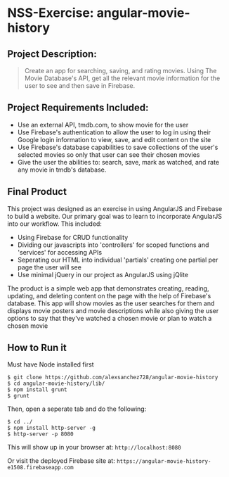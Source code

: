# NSS-Exercise: angular-movie-history

## Project Description:
> Create an app for searching, saving, and rating movies. Using The Movie Database's API, get all the relevant movie information for the user to see and then save in Firebase.

## Project Requirements Included:
* Use an external API, tmdb.com, to show movie for the user
* Use Firebase's authentication to allow the user to log in using their Google login information to view, save, and edit content on the site
* Use Firebase's database capabilities to save collections of the user's selected movies so only that user can see their chosen movies
* Give the user the abilities to: search, save, mark as watched, and rate any movie in tmdb's database.


## Final Product

This project was designed as an exercise in using AngularJS and Firebase to build a website. Our primary goal was to learn to incorporate AngularJS into our workflow. This included:
* Using Firebase for CRUD functionality
* Dividing our javascripts into 'controllers' for scoped functions and 'services' for accessing APIs
* Seperating our HTML into individual 'partials' creating one partial per page the user will see
* Use minimal jQuery in our project as AngularJS using jQlite

The product is a simple web app that demonstrates creating, reading, updating, and deleting content on the page with the help of Firebase's database. This app will show movies as the user searches for them and displays movie posters and movie descriptions while also giving the user options to say that they've watched a chosen movie or plan to watch a chosen movie


## How to Run it
Must have Node installed first
```
$ git clone https://github.com/alexsanchez728/angular-movie-history
$ cd angular-movie-history/lib/
$ npm install grunt
$ grunt
```
Then, open a seperate tab and do the following:
```
$ cd ../
$ npm install http-server -g
$ http-server -p 8080
```
This will show up in your browser at:
`http://localhost:8080`

Or visit the deployed Firebase site at:
`https://angular-movie-history-e1508.firebaseapp.com`